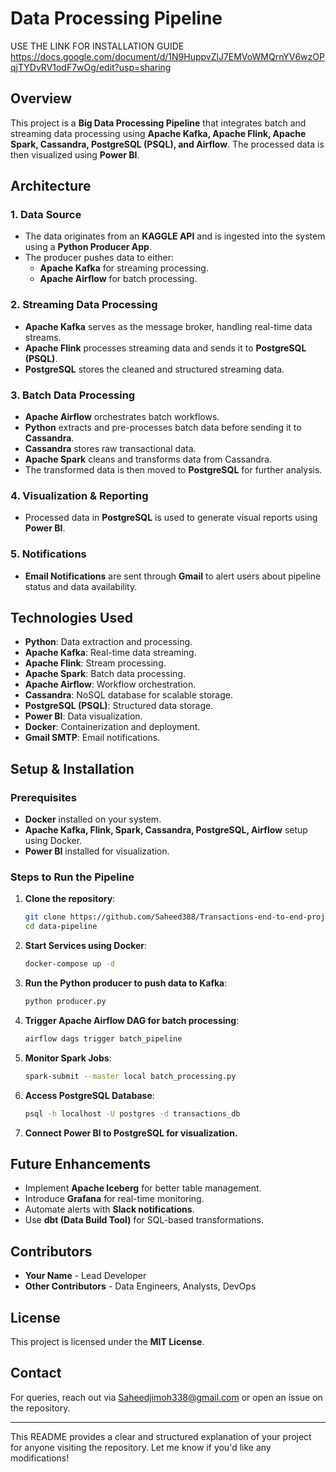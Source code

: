 # Data Processing Pipeline

USE THE LINK FOR INSTALLATION GUIDE 
https://docs.google.com/document/d/1N9HuppvZlJ7EMVoWMQrnYV6wzOPqjTYDvRV1odF7wOg/edit?usp=sharing

## Overview
This project is a **Big Data Processing Pipeline** that integrates batch and streaming data processing using **Apache Kafka, Apache Flink, Apache Spark, Cassandra, PostgreSQL (PSQL), and Airflow**. The processed data is then visualized using **Power BI**.

## Architecture

### **1. Data Source**
- The data originates from an **KAGGLE API** and is ingested into the system using a **Python Producer App**.
- The producer pushes data to either:
  - **Apache Kafka** for streaming processing.
  - **Apache Airflow** for batch processing.

### **2. Streaming Data Processing**
- **Apache Kafka** serves as the message broker, handling real-time data streams.
- **Apache Flink** processes streaming data and sends it to **PostgreSQL (PSQL)**.
- **PostgreSQL** stores the cleaned and structured streaming data.

### **3. Batch Data Processing**
- **Apache Airflow** orchestrates batch workflows.
- **Python** extracts and pre-processes batch data before sending it to **Cassandra**.
- **Cassandra** stores raw transactional data.
- **Apache Spark** cleans and transforms data from Cassandra.
- The transformed data is then moved to **PostgreSQL** for further analysis.

### **4. Visualization & Reporting**
- Processed data in **PostgreSQL** is used to generate visual reports using **Power BI**.

### **5. Notifications**
- **Email Notifications** are sent through **Gmail** to alert users about pipeline status and data availability.

## Technologies Used
- **Python**: Data extraction and processing.
- **Apache Kafka**: Real-time data streaming.
- **Apache Flink**: Stream processing.
- **Apache Spark**: Batch data processing.
- **Apache Airflow**: Workflow orchestration.
- **Cassandra**: NoSQL database for scalable storage.
- **PostgreSQL (PSQL)**: Structured data storage.
- **Power BI**: Data visualization.
- **Docker**: Containerization and deployment.
- **Gmail SMTP**: Email notifications.

## Setup & Installation
### Prerequisites
- **Docker** installed on your system.
- **Apache Kafka, Flink, Spark, Cassandra, PostgreSQL, Airflow** setup using Docker.
- **Power BI** installed for visualization.


### Steps to Run the Pipeline
1. **Clone the repository**:
   ```bash
   git clone https://github.com/Saheed388/Transactions-end-to-end-project
   cd data-pipeline
   ```
2. **Start Services using Docker**:
   ```bash
   docker-compose up -d
   ```
3. **Run the Python producer to push data to Kafka**:
   ```bash
   python producer.py
   ```
4. **Trigger Apache Airflow DAG for batch processing**:
   ```bash
   airflow dags trigger batch_pipeline
   ```
5. **Monitor Spark Jobs**:
   ```bash
   spark-submit --master local batch_processing.py
   ```
6. **Access PostgreSQL Database**:
   ```bash
   psql -h localhost -U postgres -d transactions_db
   ```
7. **Connect Power BI to PostgreSQL for visualization.**

## Future Enhancements
- Implement **Apache Iceberg** for better table management.
- Introduce **Grafana** for real-time monitoring.
- Automate alerts with **Slack notifications**.
- Use **dbt (Data Build Tool)** for SQL-based transformations.

## Contributors
- **Your Name** - Lead Developer
- **Other Contributors** - Data Engineers, Analysts, DevOps

## License
This project is licensed under the **MIT License**.

## Contact
For queries, reach out via Saheedjimoh338@gmail.com or open an issue on the repository.

---

This README provides a clear and structured explanation of your project for anyone visiting the repository. Let me know if you'd like any modifications!

